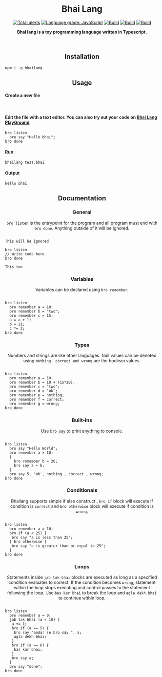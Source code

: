 <h1 align="center">Bhai Lang</h1>
<p align="center">
<a href="https://lgtm.com/projects/g/DulLabs/bhai-lang/alerts/"><img alt="Total alerts" src="https://img.shields.io/lgtm/alerts/g/DulLabs/bhai-lang.svg?logo=lgtm&logoWidth=18"/></a>
<a href="https://lgtm.com/projects/g/DulLabs/bhai-lang/context:javascript"><img alt="Language grade: JavaScript" src="https://img.shields.io/lgtm/grade/javascript/g/DulLabs/bhai-lang.svg?logo=lgtm&logoWidth=18"/></a>
<a href="https://github.com/DulLabs/bhai-lang/actions/workflows/node.js.yml/badge.svg"><img alt="Build" src="https://github.com/DulLabs/bhai-lang/actions/workflows/node.js.yml/badge.svg"/></a>
<a href="https://bhailang.js.org/"><img alt="Build" src="https://img.shields.io/badge/website-bhailang.js.org-orange"/></a>
<a href="https://www.npmjs.com/package/bhailang"><img alt="Build" src="https://img.shields.io/badge/npm-bhailang-orange"/></a>
  
</p>
<p align="center">
  <b>Bhai lang is a toy programming language written in Typescript.</b>
</p>
<br>

<h2 align="center">Installation</h2>

```
npm i -g bhailang
```

<h2 align="center">Usage</h2>

<h4 align="left">Create a new file</h4><br/>


<h4 align="left">Edit the file with a text editor.
You can also try out your code on <a href="https://bhailang.js.org/#playground">Bhai Lang PlayGround</a></h4>

```
bro listen
  bro say "Hello bhai";
bro done

```

<h4 align="left">Run</h4>

```
bhailang test.bhai
```

<h4 align="left">Output</h4>

```
hello bhai
```



<h2 align="center">Documentation</h2>

<h3 align="center">General</h3>
<p align="center"><code>bro listen</code> is the entrypoint for the program and all program must end with <code>bro done</code>. Anything outside of it will be ignored.</p>

```

This will be ignored

bro listen
// Write code here
bro done

This too
```

<h3 align="center">Variables</h3>
<p align="center">Variables can be declared using <code>bro remember</code>.</p>

```

bro listen
  bro remember a = 10;
  bro remember b = "two";
  bro remember c = 15;
  a = a + 1;
  b = 21;
  c *= 2;
bro done
```

<h3 align="center">Types</h3>
<p align="center">Numbers and strings are like other languages. Null values can be denoted using <code>nothing. correct and wrong</code> are the boolean values.</p>

```

bro listen
  bro remember a = 10;
  bro remember b = 10 + (15*20);
  bro remember c = "two";
  bro remember d = 'ok';
  bro remember e = nothing;
  bro remember f = correct;
  bro remember g = wrong;
bro done
```

<h3 align="center">Built-ins</h3>
<p align="center">Use <code>bro say</code> to print anything to console.</p>

```

bro listen
  bro say "Hello World";
  bro remember a = 10;
  {
    bro remember b = 20;
    bro say a + b;
  }
  bro say 5, 'ok', nothing , correct , wrong;
bro done
```

<h3 align="center">Conditionals</h3>
<p align="center">Bhailang supports simple if else construct , <code>bro if</code> block will execute if condition is <code>correct</code> and <code>bro otherwise</code> block will execute if condition is <code>wrong</code>.</p>

```

bro listen
  bro remember a = 10;
  bro if (a < 25) {
   bro say "a is less than 25";
  } bro otherwise {
   bro say "a is greater than or equal to 25";
  }
bro done
```

<h3 align="center">Loops</h3>
<p align="center">Statements inside <code>jab tak bhai</code> blocks are executed as long as a specified condition evaluates to correct. If the condition becomes <code>wrong</code>, statement within the loop stops executing and control passes to the statement following the loop. Use <code>bas kar bhai</code> to break the loop and <code className="language-cpp">agla dekh bhai</code> to continue within loop.</p>


```

bro listen
  bro remember a = 0;
  jab tak bhai (a < 10) {
   a += 1;
   bro if (a == 5) {
    bro say "andar se bro say ", a;
    agla dekh bhai;
   }
   bro if (a == 6) {
    bas kar bhai;
   }
   bro say a;
  }
  bro say "done";
bro done
```



